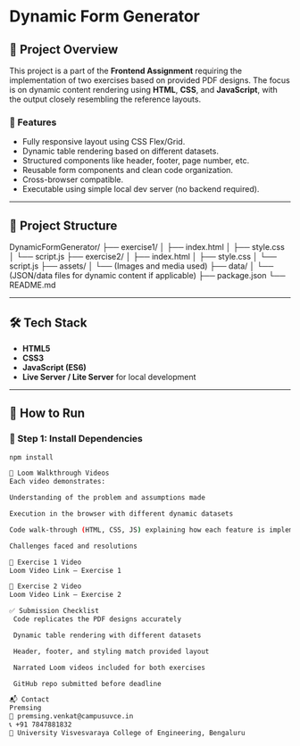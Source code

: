# Dynamic Form Generator

## 📌 Project Overview

This project is a part of the **Frontend Assignment** requiring the implementation of two exercises based on provided PDF designs. The focus is on dynamic content rendering using **HTML**, **CSS**, and **JavaScript**, with the output closely resembling the reference layouts.

### 🎯 Features

- Fully responsive layout using CSS Flex/Grid.
- Dynamic table rendering based on different datasets.
- Structured components like header, footer, page number, etc.
- Reusable form components and clean code organization.
- Cross-browser compatible.
- Executable using simple local dev server (no backend required).

---

## 🧩 Project Structure

DynamicFormGenerator/ ├── exercise1/ │ ├── index.html │ ├── style.css │ └── script.js ├── exercise2/ │ ├── index.html │ ├── style.css │ └── script.js ├── assets/ │ └── (Images and media used) ├── data/ │ └── (JSON/data files for dynamic content if applicable) ├── package.json └── README.md

---

## 🛠️ Tech Stack

- **HTML5**
- **CSS3**
- **JavaScript (ES6)**
- **Live Server / Lite Server** for local development

---

## 🧪 How to Run

### 🔧 Step 1: Install Dependencies
```bash
npm install

🎥 Loom Walkthrough Videos
Each video demonstrates:

Understanding of the problem and assumptions made

Execution in the browser with different dynamic datasets

Code walk-through (HTML, CSS, JS) explaining how each feature is implemented

Challenges faced and resolutions

🔗 Exercise 1 Video
Loom Video Link – Exercise 1

🔗 Exercise 2 Video
Loom Video Link – Exercise 2

✅ Submission Checklist
 Code replicates the PDF designs accurately

 Dynamic table rendering with different datasets

 Header, footer, and styling match provided layout

 Narrated Loom videos included for both exercises

 GitHub repo submitted before deadline

📬 Contact
Premsing
📧 premsing.venkat@campusuvce.in
📞 +91 7847881832
📍 University Visvesvaraya College of Engineering, Bengaluru
